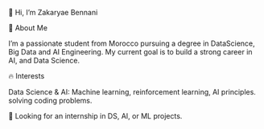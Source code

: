 👋 Hi, I’m Zakaryae Bennani

🚀 About Me

I’m a passionate student from Morocco pursuing a degree in DataScience, Big Data and AI Engineering. My current goal is to build a strong career in AI, and Data Science.

🔥 Interests

Data Science & AI: Machine learning, reinforcement learning, AI principles.
solving coding problems.

💼 Looking for an internship in DS, AI, or ML projects.

<!---
zakaryaebennani/zakaryaebennani is a ✨ special ✨ repository because its `README.md` (this file) appears on your GitHub profile.
You can click the Preview link to take a look at your changes.
--->
